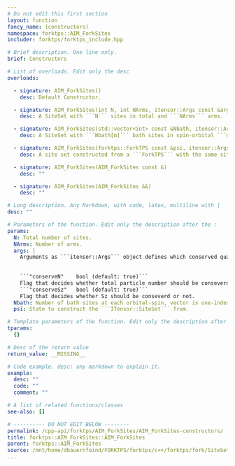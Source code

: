 ```yaml
---
# Do not edit this first section
layout: function
fancy_name: (constructors)
namespace: forktps::AIM_ForkSites
includer: forktps/forktps_include.hpp

# Brief description. One line only.
brief: Constructors

# List of overloads. Edit only the desc
overloads:

  - signature: AIM_ForkSites()
    desc: Default Constructor.

  - signature: AIM_ForkSites(int N, int NArms, itensor::Args const &args = Args::global())
    desc: A SiteSet with ```N``` sites in total and ```NArms``` arms. ```args``` defines the conserved quatities.

  - signature: AIM_ForkSites(std::vector<int> const &Nbath, itensor::Args const &args = Args::global())
    desc: A SiteSet with ```Nbath[m]``` bath sites in spin-orbital ```m```. ```args``` defines the conserved quatities.

  - signature: AIM_ForkSites(forktps::ForkTPS const &psi, itensor::Args const &args = Args::global())
    desc: A site set constructed from a ```ForkTPS``` with the same site indices as the state has. ```args``` is inactive in that case since quantum number information is provided by the state already.

  - signature: AIM_ForkSites(AIM_ForkSites const &)
    desc: ""

  - signature: AIM_ForkSites(AIM_ForkSites &&)
    desc: ""

# Long description. Any Markdown, with code, latex, multiline with |
desc: ""

# Parameters of the function. Edit only the description after the :
params:
  N: Total number of sites.
  NArms: Number of arms.
  args: |
    Arguments as ```itensor::Args``` object defines which conserved quantities are used. <br> <br>  
      
      
    ```"conserveN"    bool (default: true)```  
    Flag that decides whether total particle number should be conseverd or not. <br> <br>
    ```"conserveSz"   bool (default: true)```      
    Flag that decides whether Sz should be conseverd or not.
  Nbath: Number of bath sites at each orbital-spin, vector is one-indexed.
  psi: State to construct the ```ITensor::SiteSet``` from.

# Template parameters of the function. Edit only the description after the :
tparams:
  {}

# Desc of the return value
return_value: __MISSING__

# Code example. desc: any markdown to explain it.
example:
  desc: ""
  code: ""
  comment: ""

# A list of related functions/classes
see-also: []

# ---------- DO NOT EDIT BELOW --------
permalink: /cpp-api/forktps/AIM_ForkSites/AIM_ForkSites-constructors/
title: forktps::AIM_ForkSites::AIM_ForkSites
parent: forktps::AIM_ForkSites
source: /mnt/home/dbauernfeind/FORKTPS/forktps/c++/forktps/fork/SiteSets/AIM_ForkSites.hpp
...
```


